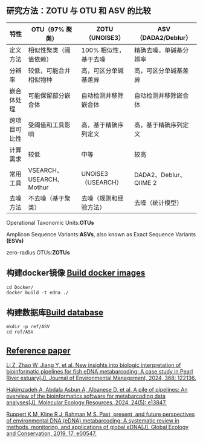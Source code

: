 ## 研究方法：ZOTU 与 OTU 和 ASV 的比较

|特性| 	OTU（97% 聚类）        | 	ZOTU（UNOISE3）    | 	ASV（DADA2/Deblur）     |
|-----|---------------------|-------------------|------------------------|
|定义方法| 	相似性聚类（阈值依赖）        | 	100% 相似性，基于去噪    |	精确去噪，单碱基分辨率|
|分辨率| 	较低，可能合并相似物种        | 	高，可区分单碱基差异       |	高，可区分单碱基差异|
|嵌合体处理| 	可能保留部分嵌合体	| 自动检测并移除嵌合体        |	自动检测并移除嵌合体|
|跨项目可比性| 		受阈值和工具影响          | 	高，基于精确序列定义       |	高，基于精确序列定义|
|计算需求|较低                   | 	中等               |	较高|
|常用工具| 		                 VSEARCH、USEARCH、Mothur| 	UNOISE3（USEARCH） |	DADA2、Deblur、QIIME 2|
|去噪方法| 		                  不去噪（基于聚类）	| 去噪（规则和经验方法）       |	去噪（统计模型）|

Operational Taxonomic Units:**OTUs**

Amplicon Sequence Variants:**ASVs**, also known as Exact Sequence Variants **(ESVs)**

zero-radius OTUs:**ZOTUs**

## 构建docker镜像 [Build docker images](./Docker)

    cd Docker/
    docker build -t edna ./

## 构建数据库[Build database](./ref/)

    mkdir -p ref/ASV
    cd ref/ASV


## [Reference paper](./paper/)

[Li Z, Zhao W, Jiang Y, et al. New insights into biologic interpretation of bioinformatic pipelines for fish eDNA metabarcoding: A case study in Pearl River estuary[J]. Journal of Environmental Management, 2024, 368: 122136.](https://www.sciencedirect.com/science/article/pii/S0301479724021224)

[Hakimzadeh A, Abdala Asbun A, Albanese D, et al. A pile of pipelines: An overview of the bioinformatics software for metabarcoding data analyses[J]. Molecular Ecology Resources, 2024, 24(5): e13847.](https://onlinelibrary.wiley.com/doi/abs/10.1111/1755-0998.13847)

[Ruppert K M, Kline R J, Rahman M S. Past, present, and future perspectives of environmental DNA (eDNA) metabarcoding: A systematic review in methods, monitoring, and applications of global eDNA[J]. Global Ecology and Conservation, 2019, 17: e00547.](https://www.sciencedirect.com/science/article/pii/S2351989418303500)